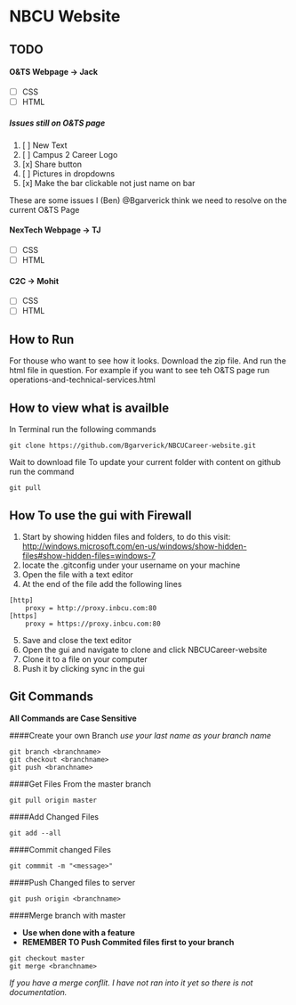 # NBCU Website
## TODO
#### O&TS Webpage -> Jack
- [ ] CSS
- [ ] HTML

##### Issues still on O&TS page
1.  [ ] New Text
2.  [ ] Campus 2 Career Logo 
3.  [x] Share button
4.  [ ] Pictures in dropdowns 
5.  [x] Make the bar clickable not just name on bar

These are some issues I (Ben) @Bgarverick think we need to resolve on the current O&TS Page

#### NexTech Webpage -> TJ

- [ ] CSS
- [ ] HTML

#### C2C -> Mohit
- [ ] CSS
- [ ] HTML

## How to Run
For thouse who want to see how it looks. Download the zip file. And run the html file in question. For example if you want to see teh O&TS page run operations-and-technical-services.html

## How to view what is availble
In Terminal run the following commands
```
git clone https://github.com/Bgarverick/NBCUCareer-website.git
```
Wait to download file
To update your current folder with content on github run the command
```terminal
git pull
```

## How To use the gui with Firewall
1. Start by showing hidden files and folders, to do this visit: http://windows.microsoft.com/en-us/windows/show-hidden-files#show-hidden-files=windows-7
2. locate the .gitconfig under your username on your machine
3. Open the file with a text editor 
4. At the end of the file add the following lines
```
[http] 
	proxy = http://proxy.inbcu.com:80 
[https]
	proxy = https://proxy.inbcu.com:80
```
5. Save and close the text editor
6. Open the gui and navigate to clone and click NBCUCareer-website
7. Clone it to a file on your computer
8. Push it by clicking sync in the gui

## Git Commands

**All Commands are Case Sensitive**

####Create your own Branch
*use your last name as your branch name*
```
git branch <branchname>
git checkout <branchname>
git push <branchname>
```

####Get Files From the master branch
```
git pull origin master
```

####Add Changed Files
```
git add --all
```

####Commit changed Files
```
git commmit -m "<message>"
```

####Push Changed files to server
```
git push origin <branchname>
```

####Merge branch with master
 - **Use when done with a feature**
 - **REMEMBER TO Push Commited files first to your branch**
```
git checkout master
git merge <branchname>
```
_If you have a merge conflit. I have not ran into it yet so there is not documentation._



								
